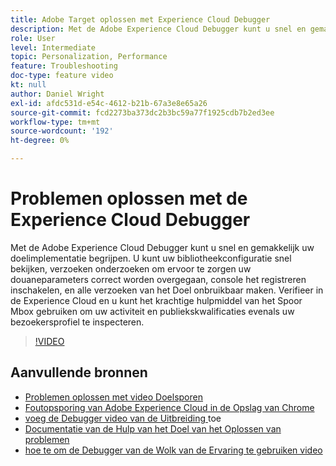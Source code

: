 ```yaml
---
title: Adobe Target oplossen met Experience Cloud Debugger
description: Met de Adobe Experience Cloud Debugger kunt u snel en gemakkelijk uw doelimplementatie begrijpen. U kunt uw bibliotheekconfiguratie snel bekijken, verzoeken onderzoeken om ervoor te zorgen uw douaneparameters correct worden overgegaan, console het registreren inschakelen, en alle verzoeken van het Doel onbruikbaar maken. Verifieer in de Experience Cloud en u kunt het krachtige hulpmiddel van het Spoor Mbox gebruiken om uw activiteit en publiekskwalificaties evenals uw bezoekersprofiel te inspecteren.
role: User
level: Intermediate
topic: Personalization, Performance
feature: Troubleshooting
doc-type: feature video
kt: null
author: Daniel Wright
exl-id: afdc531d-e54c-4612-b21b-67a3e8e65a26
source-git-commit: fcd2273ba373dc2b3bc59a77f1925cdb7b2ed3ee
workflow-type: tm+mt
source-wordcount: '192'
ht-degree: 0%

---
```


# Problemen oplossen met de Experience Cloud Debugger

Met de Adobe Experience Cloud Debugger kunt u snel en gemakkelijk uw doelimplementatie begrijpen. U kunt uw bibliotheekconfiguratie snel bekijken, verzoeken onderzoeken om ervoor te zorgen uw douaneparameters correct worden overgegaan, console het registreren inschakelen, en alle verzoeken van het Doel onbruikbaar maken. Verifieer in de Experience Cloud en u kunt het krachtige hulpmiddel van het Spoor Mbox gebruiken om uw activiteit en publiekskwalificaties evenals uw bezoekersprofiel te inspecteren.

>[!VIDEO](https://video.tv.adobe.com/v/23115/?quality=12)

## Aanvullende bronnen

* [Problemen oplossen met video Doelsporen](troubleshoot-with-target-traces.md)
* [ Foutopsporing van Adobe Experience Cloud in de Opslag van Chrome ](https://chrome.google.com/webstore/detail/adobe-experience-cloud-de/ocdmogmohccmeicdhlhhgepeaijenapj)
* [ voeg de Debugger video van de Uitbreiding ](https://experienceleague.adobe.com/docs/debugger-learn/tutorials/experience-cloud-debugger/add-the-extension.html?lang=nl-NL) toe
* [ Documentatie van de Hulp van het Doel van het Oplossen van problemen ](https://experienceleague.adobe.com/docs/target/using/troubleshoot/troubleshooting-target.html?lang=nl-NL)
* [ hoe te om de Debugger van de Wolk van de Ervaring te gebruiken video ](https://experienceleague.adobe.com/docs/debugger-learn/tutorials/experience-cloud-debugger/use-the-experience-cloud-debugger.html?lang=nl-NL)
